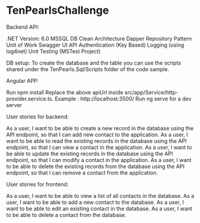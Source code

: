 # TenPearlsChallenge


Backend API:

.NET Version: 6.0
MSSQL DB
Clean Architecture
Dapper
Repository Pattern
Unit of Work
Swagger UI
API Authentication (Key Based)
Logging (using log4net)
Unit Testing (MSTest Project)

DB setup:
To create the database and the table you can use the scripts shared under the TenPearls.Sql/Scripts folder of the code sample.

Angular APP:

Run npm install
Replace the above apiUrl inside src/app/Service/http-provider.service.ts. Example : http://localhost:3500/
Run ng serve for a dev server


User stories for backend:

As a user, I want to be able to create a new record in the database using the API endpoint, so that I can add new contact to the application.
As a user, I want to be able to read the existing records in the database using the API endpoint, so that I can view a contact in the application.
As a user, I want to be able to update the existing records in the database using the API endpoint, so that I can modify a contact in the application.
As a user, I want to be able to delete the existing records from the database using the API endpoint, so that I can remove a contact from the application.

User stories for frontend:

As a user, I want to be able to view a list of all contacts in the database.
As a user, I want to be able to add a new contact to the database.
As a user, I want to be able to edit an existing contact in the database.
As a user, I want to be able to delete a contact from the database.

